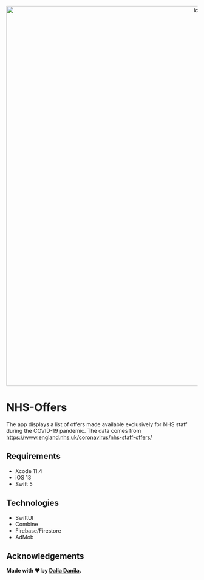 <p align="center">
  <img src="https://github.com/daliadanila/NHS-Offers/blob/master/NHS_Offers_AppBackground_6.5%22.001.jpeg" width=1000 alt="Icon"/>
</p>

# NHS-Offers

The app displays a list of offers made available exclusively for NHS staff during the COVID-19 pandemic. The data comes from https://www.england.nhs.uk/coronavirus/nhs-staff-offers/

## Requirements

- Xcode 11.4
- iOS 13
- Swift 5

## Technologies

- SwiftUI
- Combine
- Firebase/Firestore
- AdMob


## Acknowledgements

**Made with ❤️ by [Dalia Danila](https://github.com/daliadanila).**
